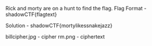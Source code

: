 Rick and morty are on a hunt to find the flag.
Flag Format - shadowCTF{flagtext}

Solution - shadowCTF{mortylikessnakejazz}

billcipher.jpg - cipher
rm.png - ciphertext
